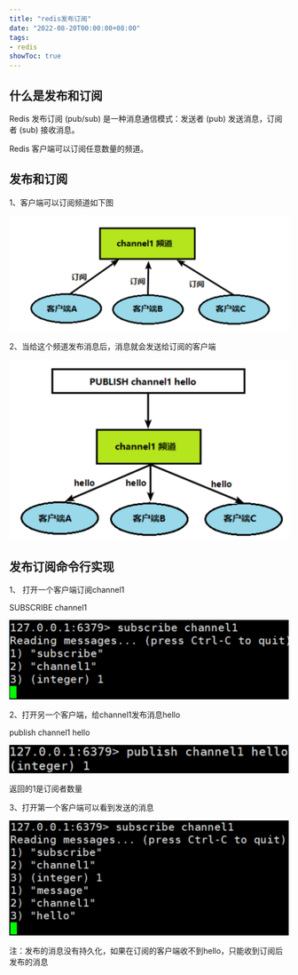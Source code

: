 ```yaml
---
title: "redis发布订阅"
date: "2022-08-20T00:00:00+08:00"
tags: 
- redis
showToc: true
---
```



## 什么是发布和订阅

Redis 发布订阅 (pub/sub) 是一种消息通信模式：发送者 (pub) 发送消息，订阅者 (sub) 接收消息。

Redis 客户端可以订阅任意数量的频道。

## 发布和订阅

1、客户端可以订阅频道如下图

![](/images/96a0c4ca-666f-475e-8dd0-bfbd37f4dbb6.png)

2、当给这个频道发布消息后，消息就会发送给订阅的客户端

![](/images/0c0ca636-05df-4d97-b2fe-fc3d48fba4aa.png)

## 发布订阅命令行实现

1、 打开一个客户端订阅channel1

SUBSCRIBE channel1

![](/images/8218b975-9bf5-4f05-afc9-675107cd6362.png)

2、打开另一个客户端，给channel1发布消息hello

publish channel1 hello

![](/images/3948289f-dcd0-4f46-8b0d-b286f7cee2dd.png)

返回的1是订阅者数量

3、打开第一个客户端可以看到发送的消息

![](/images/5196ef36-5138-45a4-b6d4-b299b4dc5933.png)

注：发布的消息没有持久化，如果在订阅的客户端收不到hello，只能收到订阅后发布的消息